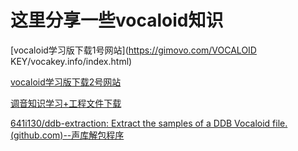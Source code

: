 # 这里分享一些vocaloid知识

[vocaloid学习版下载1号网站](https://gimovo.com/VOCALOID KEY/vocakey.info/index.html)

[vocaloid学习版下载2号网站](https://vocakey.top/)

[调音知识学习+工程文件下载](https://www.vsqx.top/)

[641i130/ddb-extraction: Extract the samples of a DDB Vocaloid file. (github.com)--声库解包程序](https://github.com/641i130/ddb-extraction)